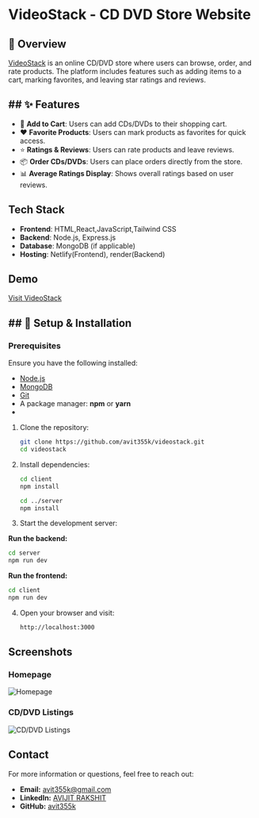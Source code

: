 
# VideoStack - CD DVD Store Website

## 📌 Overview
[VideoStack](https://videostack-ecommerce.netlify.app/) is an online CD/DVD store where users can browse, order, and rate products. The platform includes features such as adding items to a cart, marking favorites, and leaving star ratings and reviews.



## ## ✨ Features
- 🛒 **Add to Cart**: Users can add CDs/DVDs to their shopping cart.
- ❤️ **Favorite Products**: Users can mark products as favorites for quick access.
- ⭐ **Ratings & Reviews**: Users can rate products and leave reviews.
- 📦 **Order CDs/DVDs**: Users can place orders directly from the store.
- 📊 **Average Ratings Display**: Shows overall ratings based on user reviews.
## Tech Stack

- **Frontend**: HTML,React,JavaScript,Tailwind CSS
- **Backend**: Node.js, Express.js
- **Database**: MongoDB (if applicable)
- **Hosting**: Netlify(Frontend), render(Backend)
## Demo

[Visit VideoStack](https://videostack-ecommerce.netlify.app/)


## ## 🔧 Setup & Installation

### Prerequisites
Ensure you have the following installed:
- [Node.js](https://nodejs.org/)
- [MongoDB](https://www.mongodb.com/)
- [Git](https://git-scm.com/)
- A package manager: **npm** or **yarn**
- 
1. Clone the repository:
   ```sh
   git clone https://github.com/avit355k/videostack.git
   cd videostack
   ```
2. Install dependencies:
   ```sh
   cd client
   npm install
   ```
   ```sh
   cd ../server
   npm install
   ```
3. Start the development server:

**Run the backend:**
```sh
cd server
npm run dev
```
**Run the frontend:**
```sh
cd client
npm run dev
```
4. Open your browser and visit:
   ```sh
   http://localhost:3000
## Screenshots

### Homepage
![Homepage](https://github.com/user-attachments/assets/2245ff8b-0be7-4721-971c-808e3cf85689)

### CD/DVD Listings      
![CD/DVD Listings](https://github.com/user-attachments/assets/5930db78-ab19-404b-8a74-a9301edad0b7)

## Contact
For more information or questions, feel free to reach out:

- **Email:** avit355k@gmail.com
- **LinkedIn:** [AVIJIT RAKSHIT](https://www.linkedin.com/in/avit355k/)
- **GitHub:** [avit355k](https://github.com/avit355k)
